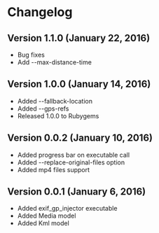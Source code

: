 Changelog
=========

Version 1.1.0 (January 22, 2016)
-----------------------------

* Bug fixes
* Add --max-distance-time

Version 1.0.0 (January 14, 2016)
-----------------------------

* Added --fallback-location
* Added --gps-refs
* Released 1.0.0 to Rubygems

Version 0.0.2 (January 10, 2016)
-----------------------------

* Added progress bar on executable call
* Added --replace-original-files option
* Added mp4 files support

Version 0.0.1 (January 6, 2016)
-----------------------------

* Added exif_gp_injector executable
* Added Media model
* Added Kml model
